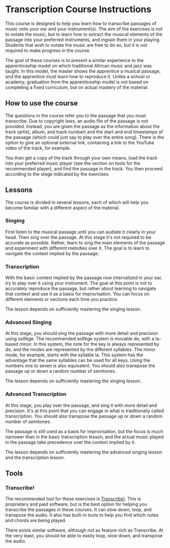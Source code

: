 # Transcription Course Instructions

This course is designed to help you learn how to transcribe passages of music onto your ear and your
instrument(s). The aim of the exercises is not to notate the music, but to learn how to extract the
musical elements of the passage into your preferred instruments, and ingrain them in your playing.
Students that wish to notate the music are free to do so, but it is not required to make progress in
the course.

The goal of these courses is to present a similar experience to the apprenticeship model on which
traditional African music and jazz was taught. In this model, the master shows the apprentice a
musical passage, and the apprentice must learn how to reproduce it. Unlike a school or academy,
graduation from the apprenticeship model is not based on completing a fixed curriculum, but on
actual mastery of the material.

## How to use the course

The questions in the course refer you to the passage that you must transcribe. Due to copyright
laws, an audio file of the passage is not provided. Instead, you are given the passage as the
information about the track (artist, album, and track number) and the start and end timestamps of
the passage (which could just say to play over the entire song). There is the option to give an
optional external link, containing a link to the YouTube video of the track, for example.

You then get a copy of the track through your own means, load the track into your preferred music
player (see the section on tools for the recommended player), and find the passage in the track. You
then proceed according to the stage indicated by the exercises.

## Lessons

The course is divided in several lessons, each of which will help you become familiar with a
different aspect of the material.

### Singing

First listen to the musical passage until you can audiate it clearly in your head. Then sing over
the passage. At this stage it's not required to be accurate as possible. Rather, learn to sing the
main elements of the passage and experiment with different melodies over it. The goal is to learn to
navigate the context implied by the passage.

### Transcription

With the basic context implied by the passage now internalized in your ear, try to play over
it using your instrument. The goal at this point is not to accurately reproduce the passage,
but rather about learning to navigate that context and use it as a basis for improvisation.
You can focus on different elements or sections each time you practice.

The lesson depends on sufficiently mastering the singing lesson.

### Advanced Singing

At this stage, you should sing the passage with more detail and precision using solfège. The
recommended solfège system is movable do, with a la-based minor. In this system, the note for the
key is always represented by do, and the modes are represented by the different syllables. The minor
mode, for example, starts with the syllable la. This system has the advantage that the same
syllables can be used for all keys. Using the numbers one to seven is also equivalent. You should
also transpose the passage up or down a random number of semitones.

The lesson depends on sufficiently mastering the singing lesson.

### Advanced Transcription

At this stage, you play over the passage, and sing it with more detail and precision. It's at this
point that you can engage in what is traditionally called transcription. You should also transpose
the passage up or down a random number of semitones.

The passage is still used as a basis for improvisation, but the focus is much narrower than in the
basic transcription lesson, and the actual music played in the passage take precedence over the
context implied by it.

The lesson depends on sufficiently mastering the advanced singing lesson and the transcription
lesson.

## Tools

### Transcribe!

The recommended tool for these exercises is
[Transcribe!](https://www.seventhstring.com/xscribe/overview.html). This is proprietary and paid
software, but is the best option for helping you transcribe the passages in these courses. It can
slow down, loop, and transpose the audio. It also has built-in tools to help you find which notes
and chords are being played.

There exists similar software, although not as feature-rich as Transcribe. At the very least, you
should be able to easily loop, slow down, and transpose the audio.
